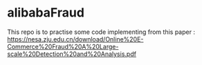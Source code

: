 # alibabaFraud
This repo is to practise some code implementing from this paper : https://nesa.zju.edu.cn/download/Online%20E-Commerce%20Fraud%20A%20Large-scale%20Detection%20and%20Analysis.pdf
